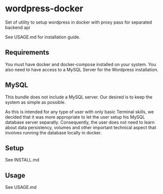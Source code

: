 # wordpress-docker

Set of utility to setup wordpress in docker with proxy pass for separated backend api

See USAGE.md for installation guide.

## Requirements

You must have docker and docker-compose installed on your system. You also need to have 
access to a MySQL Server for the Wordpress installation.

## MySQL

This bundle does not include a MySQL server. Our desired is to keep the system as 
simple as possible.

As this is intended for any type of user with only basic Terminal skills, we decided that 
it was more appropriate to let the user setup his MySQL database server separatly. Consequently, the user does not need to learn about data persistency, volumes and other important technical aspect that involves running the database locally in docker.


## Setup

See INSTALL.md

## Usage

See USAGE.md

